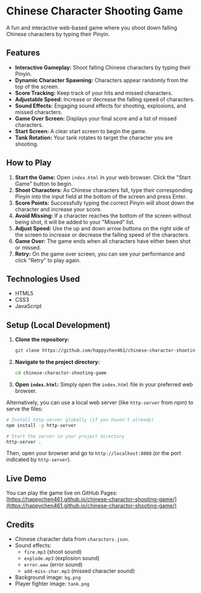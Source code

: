 # Chinese Character Shooting Game

A fun and interactive web-based game where you shoot down falling Chinese characters by typing their Pinyin.

## Features

*   **Interactive Gameplay:** Shoot falling Chinese characters by typing their Pinyin.
*   **Dynamic Character Spawning:** Characters appear randomly from the top of the screen.
*   **Score Tracking:** Keep track of your hits and missed characters.
*   **Adjustable Speed:** Increase or decrease the falling speed of characters.
*   **Sound Effects:** Engaging sound effects for shooting, explosions, and missed characters.
*   **Game Over Screen:** Displays your final score and a list of missed characters.
*   **Start Screen:** A clear start screen to begin the game.
*   **Tank Rotation:** Your tank rotates to target the character you are shooting.

## How to Play

1.  **Start the Game:** Open `index.html` in your web browser. Click the "Start Game" button to begin.
2.  **Shoot Characters:** As Chinese characters fall, type their corresponding Pinyin into the input field at the bottom of the screen and press Enter.
3.  **Score Points:** Successfully typing the correct Pinyin will shoot down the character and increase your score.
4.  **Avoid Missing:** If a character reaches the bottom of the screen without being shot, it will be added to your "Missed" list.
5.  **Adjust Speed:** Use the up and down arrow buttons on the right side of the screen to increase or decrease the falling speed of the characters.
6.  **Game Over:** The game ends when all characters have either been shot or missed.
7.  **Retry:** On the game over screen, you can see your performance and click "Retry" to play again.

## Technologies Used

*   HTML5
*   CSS3
*   JavaScript

## Setup (Local Development)

1.  **Clone the repository:**
    ```bash
    git clone https://github.com/happychen461/chinese-charactor-shooting-game.git
    ```
2.  **Navigate to the project directory:**
    ```bash
    cd chinese-charactor-shooting-game
    ```
3.  **Open `index.html`:** Simply open the `index.html` file in your preferred web browser.

Alternatively, you can use a local web server (like `http-server` from npm) to serve the files:

```bash
# Install http-server globally (if you haven't already)
npm install -g http-server

# Start the server in your project directory
http-server .
```
Then, open your browser and go to `http://localhost:8080` (or the port indicated by `http-server`).

## Live Demo

You can play the game live on GitHub Pages:
[https://happychen461.github.io/chinese-charactor-shooting-game/](https://happychen461.github.io/chinese-charactor-shooting-game/)

## Credits

*   Chinese character data from `characters.json`.
*   Sound effects:
    *   `fire.mp3` (shoot sound)
    *   `explode.mp3` (explosion sound)
    *   `error.wav` (error sound)
    *   `add-miss-char.mp3` (missed character sound)
*   Background image: `bg.png`
*   Player fighter image: `tank.png`

